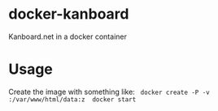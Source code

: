 # docker-kanboard
Kanboard.net in a docker container

# Usage
Create the image with something like:
<code>
    docker create -P -v <localhostdirectory>:/var/www/html/data:z <imageid>
    docker start <containerid>
</code>

